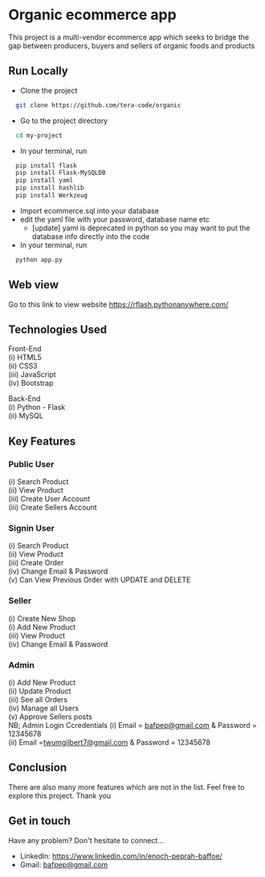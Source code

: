 
# Organic ecommerce app

This project is a multi-vendor ecommerce app which seeks to bridge the gap between producers, buyers and sellers of organic foods and products
## Run Locally

- Clone the project

```bash
  git clone https://github.com/tera-code/organic
```
- Go to the project directory

```bash
  cd my-project
```
- In your terminal, run
```bash
  pip install flask
  pip install Flask-MySQLDB
  pip install yaml
  pip install hashlib
  pip install Werkzeug
```
- Import ecommerce.sql into your database
- edit the yaml file with your password, database name etc
  - [update] yaml is deprecated in python so you may want to put the database info directly into the code
- In your terminal, run
```bash
  python app.py
```

## Web view
Go to this link to view website
https://rflash.pythonanywhere.com/
## Technologies Used
Front-End <br>
(i) HTML5 <br>
(ii) CSS3 <br>
(iii) JavaScript <br>
(iv) Bootstrap <br>

Back-End <br>
(i) Python - Flask <br>
(ii) MySQL <br>
## Key Features
### Public User
(i) Search Product <br>
(ii) View Product <br>
(iii) Create User Account <br>
(iii) Create Sellers Account <br>


### Signin User
(i) Search Product <br>
(ii) View Product <br>
(iii) Create Order <br>
(iv) Change Email & Password <br>
(v) Can View Previous Order with UPDATE and DELETE <br>

### Seller
(i) Create New Shop <br>
(i) Add New Product <br>
(iii) View Product <br>
(iv) Change Email & Password <br>


### Admin
(i) Add New Product <br>
(ii) Update Product <br>
(iii) See all Orders <br>
(iv) Manage all Users <br>
(v)  Approve Sellers posts<br>
NB;  Admin Login Ccredentials
(i) Email = bafpep@gmail.com & Password = 12345678<br>
(ii) Email =twumgilbert7@gmail.com & Password = 12345678<br>


## Conclusion
There are also many more features which are not in the list. Feel free to explore this project. Thank you


## Get in touch
Have any problem? Don't hesitate to connect...
- LinkedIn: https://www.linkedin.com/in/enoch-peprah-baffoe/
- Gmail: bafpep@gmail.com
